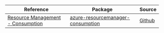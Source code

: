 | Reference | Package | Source |
|---|---|---|
|[Resource Management - Consumption](resourcemanager-consumption-readme.md)|[azure-resourcemanager-consumption](https://repo1.maven.org/maven2/com/azure/resourcemanager/azure-resourcemanager-consumption)|[Github](https://github.com/Azure/azure-sdk-for-java/blob/main/sdk/consumption/azure-resourcemanager-consumption)|
